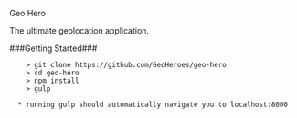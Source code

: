 Geo Hero

The ultimate geolocation application.

###Getting Started###

```
	> git clone https://github.com/GeoHeroes/geo-hero
	> cd geo-hero
	> npm install
	> gulp

  * running gulp should automatically navigate you to localhost:8000
```
